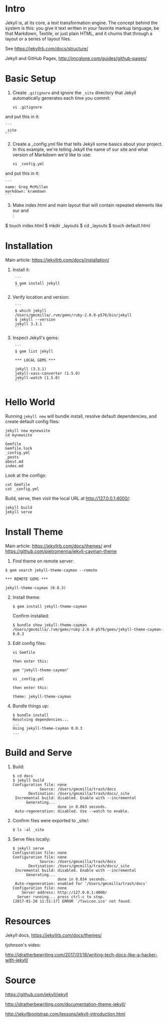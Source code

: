 # Intro

Jekyll is, at its core, a text transformation engine. The concept behind the system is this: you give it text written in your favorite markup language, be that Markdown, Textile, or just plain HTML, and it churns that through a layout or a series of layout files. 

See https://jekyllrb.com/docs/structure/

Jekyll and GitHub Pages, http://jmcglone.com/guides/github-pages/

# Basic Setup

1. Create `.gitignore` and ignore the `_site` directory that Jekyll automatically generates each time you commit:

	```
	vi .gitignore
	```

and put this in it:

	```
	_site
	```

2. Create a _config.yml file that tells Jekyll some basics about your project. In this example, we're telling Jekyll the name of our site and what version of Markdown we'd like to use:

	```
	vi _config.yml
	```

and put this in it:

	```
	name: Greg McMillan
	markdown: kramdown
	```

3. Make index.html and main layout that will contain repeated elements like our <head> and <footer>:

$ touch index.html
$ mkdir _layouts
$ cd _layouts
$ touch default.html


# Installation

Main article: https://jekyllrb.com/docs/installation/

1. Install it:

		```
		$ gem install jekyll
		```

2. Verify location and version:

		```
		$ which jekyll
		/Users/gmcmilla/.rvm/gems/ruby-2.0.0-p576/bin/jekyll
		$ jekyll --version
		jekyll 3.3.1
		```

3. Inspect Jekyll's gems:

		```
		$ gem list jekyll

		*** LOCAL GEMS ***

		jekyll (3.3.1)
		jekyll-sass-converter (1.5.0)
		jekyll-watch (1.5.0)
		```
# Hello World

Running `jekyll new` will bundle install, resolve default dependencies, and create default config files:

```
jekyll new mynewsite
cd mynewsite
```

```
Gemfile		
Gemfile.lock	
_config.yml	
_posts		
about.md	
index.md
```

Look at the configs:

```
cat Gemfile
cat _config.yml
```

Build, serve, then visit the local URL at http://127.0.0.1:4000/:

```
jekyll build
jekyll serve
```

# Install Theme

Main article: https://jekyllrb.com/docs/themes/ and https://github.com/pietromenna/jekyll-cayman-theme

1. Find theme on remote server:

```
$ gem search jekyll-theme-cayman --remote

*** REMOTE GEMS ***

jekyll-theme-cayman (0.0.3)
```

2. Install theme:

	```
	$ gem install jekyll-theme-cayman
	```

	Confirm installed:

	```
	$ bundle show jekyll-theme-cayman
	/Users/gmcmilla/.rvm/gems/ruby-2.0.0-p576/gems/jekyll-theme-cayman-0.0.3
	```

3. Edit config files:

	```
	vi Gemfile

	then enter this:

	gem "jekyll-theme-cayman"
	```

	```
	vi _config.yml

	then enter this:

	theme: jekyll-theme-cayman
	```

4. Bundle things up:

	```
	$ bundle install
	Resolving dependencies...
	...
	Using jekyll-theme-cayman 0.0.3
	...
	```



# Build and Serve

1. Build:

	```
	$ cd docs
	$ jekyll build
	Configuration file: none
	            Source: /Users/gmcmilla/trash/docs
	       Destination: /Users/gmcmilla/trash/docs/_site
	 Incremental build: disabled. Enable with --incremental
	      Generating... 
	                    done in 0.063 seconds.
	 Auto-regeneration: disabled. Use --watch to enable.
	```

2. Confirm files were exported to _site/:

	```
	$ ls -al _site
	```

3. Serve files locally:

	```
	$ jekyll serve
	Configuration file: none
	Configuration file: none
	            Source: /Users/gmcmilla/trash/docs
	       Destination: /Users/gmcmilla/trash/docs/_site
	 Incremental build: disabled. Enable with --incremental
	      Generating... 
	                    done in 0.034 seconds.
	 Auto-regeneration: enabled for '/Users/gmcmilla/trash/docs'
	Configuration file: none
	    Server address: http://127.0.0.1:4000/
	  Server running... press ctrl-c to stop.
	[2017-01-20 11:51:17] ERROR `/favicon.ico' not found.
	```

# Resources

Jekyll docs, https://jekyllrb.com/docs/themes/

tjohnson's video:

http://idratherbewriting.com/2017/01/18/writing-tech-docs-like-a-hacker-with-jekyll/


# Source

https://github.com/jekyll/jekyll

http://idratherbewriting.com/documentation-theme-jekyll/

http://jekyllbootstrap.com/lessons/jekyll-introduction.html
